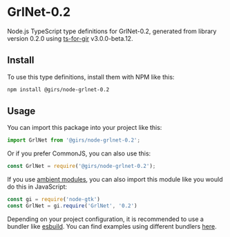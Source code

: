 
# GrlNet-0.2

Node.js TypeScript type definitions for GrlNet-0.2, generated from library version 0.2.0 using [ts-for-gir](https://github.com/gjsify/ts-for-gjs) v3.0.0-beta.12.

## Install

To use this type definitions, install them with NPM like this:
```bash
npm install @girs/node-grlnet-0.2
```

## Usage

You can import this package into your project like this:
```ts
import GrlNet from '@girs/node-grlnet-0.2';
```

Or if you prefer CommonJS, you can also use this:
```ts
const GrlNet = require('@girs/node-grlnet-0.2');
```

If you use [ambient modules](https://github.com/gjsify/ts-for-gir/tree/main/packages/cli#ambient-modules), you can also import this module like you would do this in JavaScript:

```ts
const gi = require('node-gtk')
const GrlNet = gi.require('GrlNet', '0.2')
```

Depending on your project configuration, it is recommended to use a bundler like [esbuild](https://esbuild.github.io/). You can find examples using different bundlers [here](https://github.com/gjsify/ts-for-gir/tree/main/examples).